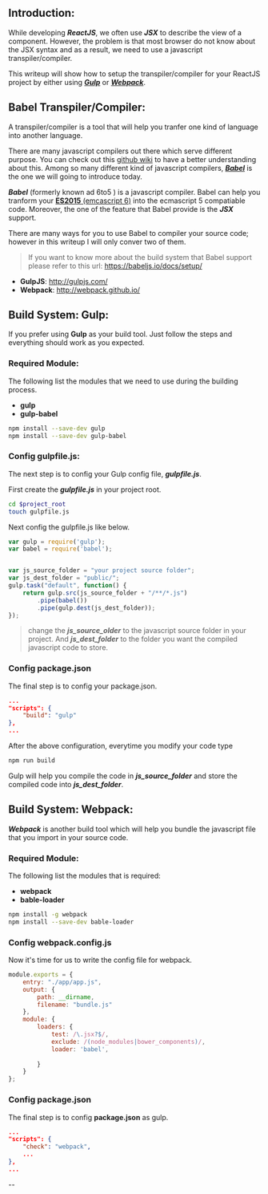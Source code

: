 ## Introduction:
While developing ***ReactJS***, we often use ***JSX*** to describe the view of a component. However, the problem is that most browser do not know about the JSX syntax and as a result, we need to use a javascript transpiler/compiler.

This writeup will show how to setup the transpiler/compiler for your ReactJS project by either using [***Gulp***](http://gulpjs.com/) or [***Webpack***](http://webpack.github.io/). 

## Babel Transpiler/Compiler:

A transpiler/compiler is a tool that will help you tranfer one kind of language into another language. 

There are many javascript compilers out there which serve different purpose. You can check out this [github wiki](https://github.com/jashkenas/coffeescript/wiki/list-of-languages-that-compile-to-JS) to have a better understanding about this. Among so many different kind of javascript compilers, [***Babel***](https://babeljs.io/) is the one we will going to introduce today. 

***Babel*** (formerly known ad 6to5 ) is a javascript compiler. Babel can help you tranform your [**ES2015** (emcascript 6)](https://babeljs.io/docs/learn-es2015/) into the ecmascript 5 compatiable code. Moreover, the one of the feature that Babel provide is the ***JSX*** support. 

There are many ways for you to use Babel to compiler your source code; however in this writeup I will only conver two of them. 
> If you want to know more about the build system that Babel support please refer to this url: https://babeljs.io/docs/setup/

- **GulpJS**: http://gulpjs.com/
- **Webpack**: http://webpack.github.io/

## Build System: Gulp:
If you prefer using **Gulp** as your build tool. Just follow the steps and everything should work as you expected. 

### Required Module:
The following list the modules that we need to use during the building process.

- **gulp**
- **gulp-babel**

```bash
npm install --save-dev gulp
npm install --save-dev gulp-babel
```

### Config gulpfile.js:
The next step is to config your Gulp config file, ***gulpfile.js***.

First create the ***gulpfile.js*** in your project root.

```bash
cd $project_root
touch gulpfile.js
```

Next config the gulpfile.js like below. 

```javascript
var gulp = require('gulp');
var babel = require('babel');


var js_source_folder = "your project source folder";
var js_dest_folder = "public/";
gulp.task("default", function() {
	return gulp.src(js_source_folder + "/**/*.js")
		.pipe(babel())
		.pipe(gulp.dest(js_dest_folder));
});
```

> change the ***js\_source\_older*** to the javascript source folder in your project. 
> And ***js\_dest\_folder*** to the folder you want the compiled javascript code to store.

### Config package.json
The final step is to config your package.json.

```json
...
"scripts": {
	"build": "gulp"
},
...
```

After the above configuration, everytime you modify your code type

```bash
npm run build
```

Gulp will help you compile the code in ***js\_source\_folder*** and store the compiled code into ***js\_dest\_folder***.

## Build System: Webpack:
***Webpack*** is another build tool which will help you bundle the javascript file that you import in your source code.


### Required Module:
The following list the modules that is required:

- **webpack**
- **bable-loader**

```bash
npm install -g webpack
npm install --save-dev bable-loader
```

### Config webpack.config.js
Now it's time for us to write the config file for webpack. 

```javascript
module.exports = {
	entry: "./app/app.js",
	output: {
		path: __dirname,
		filename: "bundle.js"
	},
	module: {
		loaders: {
			test: /\.jsx?$/,
			exclude: /(node_modules|bower_components)/,
			loader: 'babel',	
			
		}
	}
};
```

### Config package.json
The final step is to config **package.json** as gulp.

```json
...
"scripts": {
	"check": "webpack",
	...
},
...
```

--